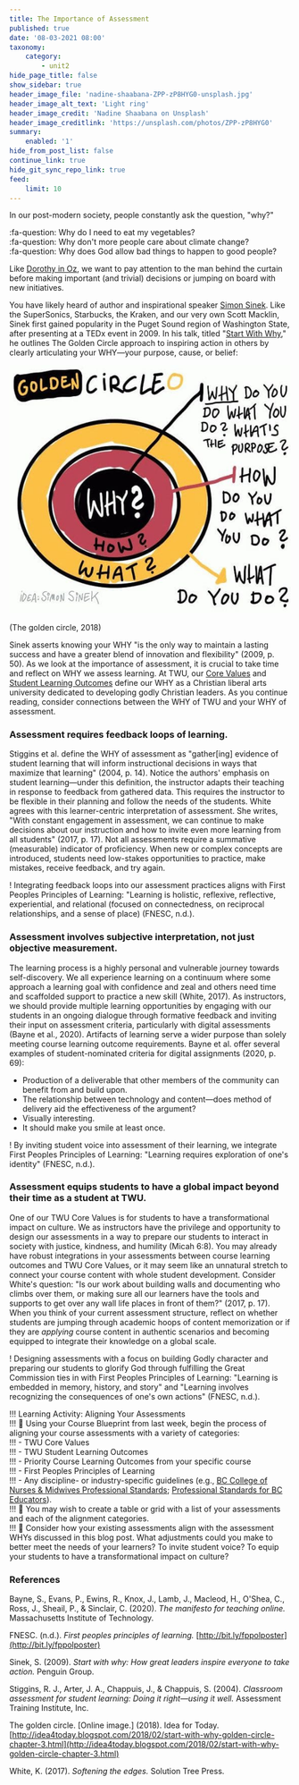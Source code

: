 ```yaml
---
title: The Importance of Assessment
published: true
date: '08-03-2021 08:00'
taxonomy:
    category:
        - unit2
hide_page_title: false
show_sidebar: true
header_image_file: 'nadine-shaabana-ZPP-zP8HYG0-unsplash.jpg'
header_image_alt_text: 'Light ring'
header_image_credit: 'Nadine Shaabana on Unsplash'
header_image_creditlink: 'https://unsplash.com/photos/ZPP-zP8HYG0'
summary:
    enabled: '1'
hide_from_post_list: false
continue_link: true
hide_git_sync_repo_link: true
feed:
    limit: 10
---
```


In our post-modern society, people constantly ask the question, "why?"

:fa-question: Why do I need to eat my vegetables?  
:fa-question: Why don't more people care about climate change?  
:fa-question: Why does God allow bad things to happen to good people?  

Like [Dorothy in Oz](https://youtu.be/ubIpoPjBUds), we want to pay attention to the man behind the curtain before making important (and trivial) decisions or jumping on board with new initiatives.

You have likely heard of author and inspirational speaker [Simon Sinek](https://simonsinek.com/). Like the SuperSonics, Starbucks, the Kraken, and our very own Scott Macklin, Sinek first gained popularity in the Puget Sound region of Washington State, after presenting at a TEDx event in 2009. In his talk, titled "[Start With Why](https://youtu.be/u4ZoJKF_VuA)," he outlines The Golden Circle approach to inspiring action in others by clearly articulating your WHY—your purpose, cause, or belief:

![alt-text](golden-circle-why-simon-sinek.jpg "Simon Sinek's Golden Circle")

(The golden circle, 2018)

Sinek asserts knowing your WHY "is the only way to maintain a lasting success and have a greater blend of innovation and flexibility" (2009, p. 50). As we look at the importance of assessment, it is crucial to take time and reflect on WHY we assess learning. At TWU, our [Core Values](https://www.twu.ca/about/core-values) and [Student Learning Outcomes](https://www.twu.ca/academics/student-learning-outcomes) define our WHY as a Christian liberal arts university dedicated to developing godly Christian leaders. As you continue reading, consider connections between the WHY of TWU and your WHY of assessment.

### Assessment requires feedback loops of learning.

Stiggins et al. define the WHY of assessment as "gather[ing] evidence of student learning that will inform instructional decisions in ways that maximize that learning" (2004, p. 14). Notice the authors' emphasis on student learning—under this definition, the instructor adapts their teaching in response to feedback from gathered data. This requires the instructor to be flexible in their planning and follow the needs of the students. White agrees with this learner-centric interpretation of assessment. She writes, "With constant engagement in assessment, we can continue to make decisions about our instruction and how to invite even more learning from all students" (2017, p. 17). Not all assessments require a summative (measurable) indicator of proficiency. When new or complex concepts are introduced, students need low-stakes opportunities to practice, make mistakes, receive feedback, and try again.

! Integrating feedback loops into our assessment practices aligns with First Peoples Principles of Learning: "Learning is holistic, reflexive, reflective, experiential, and relational (focused on connectedness, on reciprocal relationships, and a sense of place) (FNESC, n.d.).

### Assessment involves subjective interpretation, not just objective measurement.

The learning process is a highly personal and vulnerable journey towards self-discovery. We all experience learning on a continuum where some approach a learning goal with confidence and zeal and others need time and scaffolded support to practice a new skill (White, 2017). As instructors, we should provide multiple learning opportunities by engaging with our students in an ongoing dialogue through formative feedback and inviting their input on assessment criteria, particularly with digital assessments (Bayne et al., 2020). Artifacts of learning serve a wider purpose than solely meeting course learning outcome requirements. Bayne et al. offer several examples of student-nominated criteria for digital assignments (2020, p. 69):

- Production of a deliverable that other members of the community can benefit from and build upon.
- The relationship between technology and content—does method of delivery aid the effectiveness of the argument?
- Visually interesting.
- It should make you smile at least once.

! By inviting student voice into assessment of their learning, we integrate First Peoples Principles of Learning: "Learning requires exploration of one's identity" (FNESC, n.d.).

### Assessment equips students to have a global impact beyond their time as a student at TWU.

One of our TWU Core Values is for students to have a transformational impact on culture. We as instructors have the privilege and opportunity to design our assessments in a way to prepare our students to interact in society with justice, kindness, and humility (Micah 6:8). You may already have robust integrations in your assessments between course learning outcomes and TWU Core Values, or it may seem like an unnatural stretch to connect your course content with whole student development. Consider White's question: "Is our work about building walls and documenting who climbs over them, or making sure all our learners have the tools and supports to get over any wall life places in front of them?" (2017, p. 17). When you think of your current assessment structure, reflect on whether students are jumping through academic hoops of content memorization or if they are *applying* course content in authentic scenarios and becoming equipped to integrate their knowledge on a global scale.

! Designing assessments with a focus on building Godly character and preparing our students to glorify God through fulfilling the Great Commission ties in with First Peoples Principles of Learning: "Learning is embedded in memory, history, and story" and "Learning involves recognizing the consequences of one's own actions" (FNESC, n.d.).

!!! Learning Activity: Aligning Your Assessments  
!!! 🧩 Using your Course Blueprint from last week, begin the process of aligning your course assessments with a variety of categories:  
!!! - TWU Core Values  
!!! - TWU Student Learning Outcomes  
!!! - Priority Course Learning Outcomes from your specific course  
!!! - First Peoples Principles of Learning  
!!! - Any discipline- or industry-specific guidelines (e.g., [BC College of Nurses & Midwives Professional Standards](https://www.bccnm.ca/Documents/standards_practice/rn/RN_NP_Professional_Standards.pdf); [Professional Standards for BC Educators](https://www2.gov.bc.ca/assets/gov/education/kindergarten-to-grade-12/teach/teacher-regulation/standards-for-educators/edu_standards.pdf)).  
!!! 📝 You may wish to create a table or grid with a list of your assessments and each of the alignment categories.  
!!! 🤔 Consider how your existing assessments align with the assessment WHYs discussed in this blog post. What adjustments could you make to better meet the needs of your learners? To invite student voice? To equip your students to have a transformational impact on culture?  

### References

Bayne, S., Evans, P., Ewins, R., Knox, J., Lamb, J., Macleod, H., O'Shea, C., Ross, J., Sheail, P., & Sinclair, C. (2020). *The manifesto for teaching online.* Massachusetts Institute of Technology.

FNESC. (n.d.). *First peoples principles of learning.* [http://bit.ly/fppolposter](http://bit.ly/fppolposter)

Sinek, S. (2009). *Start with why: How great leaders inspire everyone to take action.* Penguin Group.

Stiggins, R. J., Arter, J. A., Chappuis, J., & Chappuis, S. (2004). *Classroom assessment for student learning: Doing it right—using it well.* Assessment Training Institute, Inc.

The golden circle. [Online image.] (2018). Idea for Today. [http://idea4today.blogspot.com/2018/02/start-with-why-golden-circle-chapter-3.html](http://idea4today.blogspot.com/2018/02/start-with-why-golden-circle-chapter-3.html)

White, K. (2017). *Softening the edges.* Solution Tree Press.
